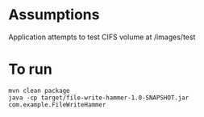 # Assumptions
Application attempts to test CIFS volume at /images/test

# To run
```
mvn clean package  
java -cp target/file-write-hammer-1.0-SNAPSHOT.jar com.example.FileWriteHammer
```